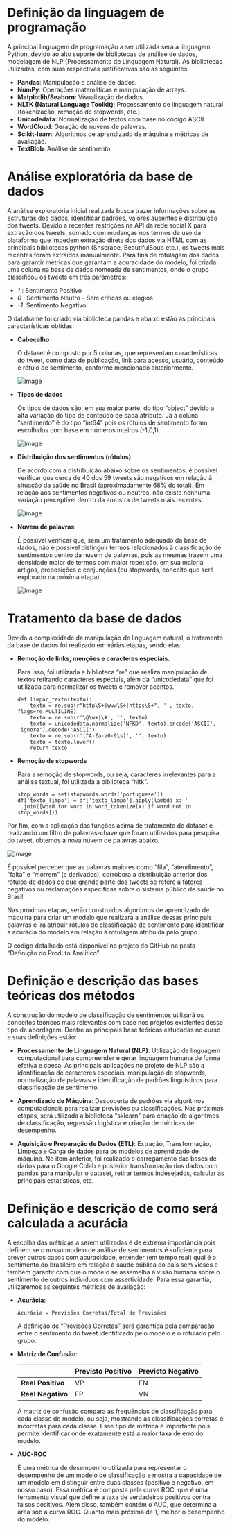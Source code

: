 # Definição da linguagem de programação
A principal linguagem de programação a ser utilizada será a linguagem Python, devido ao alto suporte de bibliotecas de análise de dados, modelagem de NLP (Processamento de Linguagem Natural).
As bibliotecas utilizadas, com suas respectivas justificativas são as seguintes:

- **Pandas**: Manipulação e análise de dados.
- **NumPy**: Operações matemáticas e manipulação de arrays.
- **Matplotlib/Seaborn**: Visualização de dados.
- **NLTK (Natural Language Toolkit)**: Processamento de linguagem natural (tokenização, remoção de stopwords, etc.).
- **Unicodedata**: Normalização de textos com base no código ASCII.
- **WordCloud**: Geração de nuvens de palavras.
- **Scikit-learn**: Algoritmos de aprendizado de máquina e métricas de avaliação.
- **TextBlob**: Análise de sentimento.


# Análise exploratória da base de dados

A análise exploratória inicial realizada busca trazer informações sobre as estruturas dos dados, identificar padrões, valores ausentes e distribuição dos tweets. 
Devido a recentes restrições na API da rede social X para extração dos tweets, somado com mudanças nos termos de uso da plataforma que impedem extração direta dos dados via HTML com as principais bibliotecas python (Snscrape, BeautifulSoup etc.), os tweets mais recentes foram extraídos manualmente.
Para fins de rotulagem dos dados para garantir métricas que garantam a acuracidade do modelo, foi criada uma coluna na base de dados nomeada de sentimentos, onde o grupo classificou os tweets em três parâmetros:

  -  *1* : Sentimento Positivo
  -  *0* : Sentimento Neutro - Sem críticas ou elogios
  - *-1*: Sentimento Negativo
    
O dataframe foi criado via biblioteca pandas e abaixo estão as principais características obtidas.

- **Cabeçalho**

	O dataset é composto por 5 colunas, que representam características do tweet, como data de publicação, link para acesso, usuário, conteúdo e rótulo de sentimento, conforme mencionado anteriormente.

  ![image](https://github.com/user-attachments/assets/9285eda4-faaa-4998-a836-b26b7cb27bc1)


- **Tipos de dados**

	Os tipos de dados são, em sua maior parte, do tipo “object” devido a alta variação do tipo de conteúdo de cada atributo. Já a coluna “sentimento” é do tipo “int64” pois os rótulos de sentimento foram escolhidos com base em números inteiros (-1,0,1).
	
	![image](https://github.com/user-attachments/assets/8714d884-4afd-4ae9-929d-79c2a67aa4da)

- **Distribuição dos sentimentos (rótulos)**

  De acordo com a distribuição abaixo sobre os sentimentos, é possível verificar que cerca de 40 dos 59 tweets são negativos em relação à situação da saúde no Brasil (aproximadamente 68% do total).
  Em relação aos sentimentos negativos ou neutros, não existe nenhuma variação perceptível dentro da amostra de tweets mais recentes.

	![image](https://github.com/user-attachments/assets/68892ca5-796b-4414-95af-e9636d252e27)

  
- **Nuvem de palavras**

  É possível verificar que, sem um tratamento adequado da base de dados, não é possível distinguir termos relacionados à classificação de sentimentos dentro da nuvem de palavras, pois as mesmas trazem uma densidade maior de termos com maior repetição, em sua maioria artigos, preposições e conjunções (ou stopwords, conceito que será explorado na próxima etapa).

  ![image](https://github.com/user-attachments/assets/637df20a-ef20-40fb-a314-ce7f1c381ecc)


# Tratamento da base de dados

Devido a complexidade da manipulação de linguagem natural, o tratamento da base de dados foi realizado em várias etapas, sendo elas:

- **Remoção de links, menções e caracteres especiais.**
  
  Para isso, foi utilizada a biblioteca “re” que realiza manipulação de textos retirando caracteres especiais, além da “unicodedata” que foi utilizada para normalizar os tweets e remover acentos.

      def limpar_texto(texto):
          texto = re.sub(r"http\S+|www\S+|https\S+", '', texto, flags=re.MULTILINE)
          texto = re.sub(r'\@\w+|\#', '', texto)
          texto = unicodedata.normalize('NFKD', texto).encode('ASCII', 'ignore').decode('ASCII')
          texto = re.sub(r'[^A-Za-z0-9\s]', '', texto)
          texto = texto.lower()
          return texto

- **Remoção de stopwords**
  
  Para a remoção de stopwords, ou seja, caracteres irrelevantes para a análise textual, foi utilizada a biblioteca “nltk”.

      stop_words = set(stopwords.words('portuguese'))
      df['texto_limpo'] = df['texto_limpo'].apply(lambda x: ' '.join([word for word in word_tokenize(x) if word not in stop_words]))

Por fim, com a aplicação das funções acima de tratamento do dataset e realizando um filtro de palavras-chave que foram utilizados para pesquisa do tweet, obtemos a nova nuvem de palavras abaixo.

![image](https://github.com/user-attachments/assets/40dfc268-a30a-4d1c-b9b7-4c0705ad8ab8)


É possível perceber que as palavras maiores como “fila”, “atendimento”, “falta” e “morrem” (e derivados), corrobora a distribuição anterior dos rótulos de dados de que grande parte dos tweets se refere a fatores negativos ou reclamações específicas sobre o sistema público de saúde no Brasil.

Nas próximas etapas, serão construídos algoritmos de aprendizado de máquina para criar um modelo que realizará a análise dessas principais palavras e irá atribuir rótulos de classificação de sentimento para identificar a acurácia do modelo em relação à rotulagem atribuída pelo grupo.

O código detalhado está disponível no projeto do GitHub na pasta “Definição do Produto Analítico”.

# Definição e descrição das bases teóricas dos métodos

A construção do modelo de classificação de sentimentos utilizará os conceitos teóricos mais relevantes com base nos projetos existentes desse tipo de abordagem.
Dentre as principais base teóricas estudadas no curso e suas definições estão:

  - **Processamento de Linguagem Natural (NLP)**: Utilização de linguagem computacional para compreender e gerar linguagem humana de forma efetiva e coesa.
As principais aplicações no projeto de NLP são a identificação de caracteres especiais, manipulação de stopwords, normalização de palavras e identificação de padrões linguísticos para classificação de sentimento.

  - **Aprendizado de Máquina**: Descoberta de padrões via algoritmos computacionais para realizar previsões ou classificações.
Nas próximas etapas, será utilizada a biblioteca “sklearn” para criação de algoritmos de classificação, regressão logística e criação de métricas de desempenho.

  - **Aquisição e Preparação de Dados (ETL)**: Extração, Transformação, Limpeza e Carga de dados para os modelos de aprendizado de máquina.
No item anterior, foi realizado o carregamento das bases de dados para o Google Colab e posterior transformação dos dados com pandas para manipular o dataset, retirar termos indesejados, calcular as principais estatísticas, etc.


# Definição e descrição de como será calculada a acurácia
	
A escolha das métricas a serem utilizadas é de extrema importância pois definem se o nosso modelo de análise de sentimentos é suficiente para prever outros casos com acuracidade, entender (em tempo real) qual é o sentimento do brasileiro em relação à saúde pública do país sem vieses e também garantir com que o modelo se assemelha à visão humana sobre o sentimento de outros indivíduos com assertividade.
Para essa garantia, utilizaremos as seguintes métricas de avaliação:

 - **Acurácia**:

       Acurácia = Previsões Corretas/Total de Previsões

   A definição de “Previsões Corretas” será garantida pela comparação entre o sentimento do tweet identificado pelo modelo e o rotulado pelo grupo.

  - **Matriz de Confusão**:

    |                   | Previsto Positivo | Previsto Negativo |
    |-------------------|-------------------|-------------------|
    | **Real Positivo** | VP                | FN                |
    | **Real Negativo** | FP                | VN                |


    A matriz de confusão compara as frequências de classificação para cada classe do modelo, ou seja, mostrando as classificações corretas e incorretas para cada classe. Esse tipo de métrica é importante pois permite identificar onde exatamente está a maior taxa de erro do modelo.

  - **AUC-ROC**
    
  	É uma métrica de desempenho utilizada para representar o desempenho de um modelo de classificação e mostra a capacidade de um modelo em distinguir entre duas classes (positivo e negativo, em nosso caso).
  	Essa métrica é composta pela curva ROC, que é uma ferramenta visual que define a taxa de verdadeiros positivos contra falsos positivos. Além disso, também contém o AUC, que determina a área sob a curva ROC. Quanto mais próxima de 1, melhor o desempenho do modelo.
